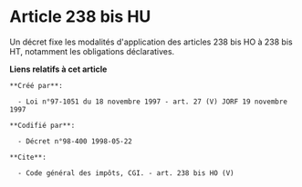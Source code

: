 # Article 238 bis HU

Un décret fixe les modalités d'application des articles 238 bis HO à 238 bis HT, notamment les obligations déclaratives.

**Liens relatifs à cet article**

	**Créé par**:

	  - Loi n°97-1051 du 18 novembre 1997 - art. 27 (V) JORF 19 novembre 1997

	**Codifié par**:

	  - Décret n°98-400 1998-05-22

	**Cite**:

	  - Code général des impôts, CGI. - art. 238 bis HO (V)
